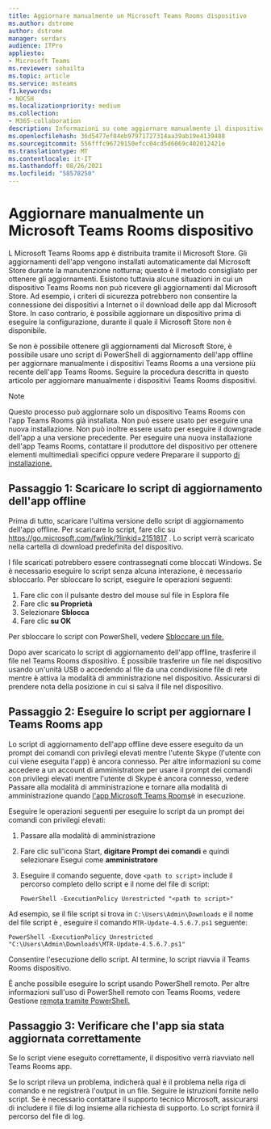 ```yaml
---
title: Aggiornare manualmente un Microsoft Teams Rooms dispositivo
ms.author: dstrome
author: dstrome
manager: serdars
audience: ITPro
appliesto:
- Microsoft Teams
ms.reviewer: sohailta
ms.topic: article
ms.service: msteams
f1.keywords:
- NOCSH
ms.localizationpriority: medium
ms.collection:
- M365-collaboration
description: Informazioni su come aggiornare manualmente il dispositivo Microsoft Teams Rooms a una versione specifica.
ms.openlocfilehash: 36d5477ef84eb97971727314aa39ab19e4139488
ms.sourcegitcommit: 556fffc96729150efcc04cd5d6069c402012421e
ms.translationtype: MT
ms.contentlocale: it-IT
ms.lasthandoff: 08/26/2021
ms.locfileid: "58578250"
---
```

# <a name="manually-update-a-microsoft-teams-rooms-device"></a>Aggiornare manualmente un Microsoft Teams Rooms dispositivo

L Microsoft Teams Rooms app è distribuita tramite il Microsoft Store. Gli aggiornamenti dell'app vengono installati automaticamente dal Microsoft Store durante la manutenzione notturna; questo è il metodo consigliato per ottenere gli aggiornamenti. Esistono tuttavia alcune situazioni in cui un dispositivo Teams Rooms non può ricevere gli aggiornamenti dal Microsoft Store. Ad esempio, i criteri di sicurezza potrebbero non consentire la connessione dei dispositivi a Internet o il download delle app dal Microsoft Store. In caso contrario, è possibile aggiornare un dispositivo prima di eseguire la configurazione, durante il quale il Microsoft Store non è disponibile.

Se non è possibile ottenere gli aggiornamenti dal Microsoft Store, è possibile usare uno script di PowerShell di aggiornamento dell'app offline per aggiornare manualmente i dispositivi Teams Rooms a una versione più recente dell'app Teams Rooms. Seguire la procedura descritta in questo articolo per aggiornare manualmente i dispositivi Teams Rooms dispositivi.

> [!NOTE]
> Questo processo può aggiornare solo un dispositivo Teams Rooms con l'app Teams Rooms già installata. Non può essere usato per eseguire una nuova installazione. Non può inoltre essere usato per eseguire il downgrade dell'app a una versione precedente. Per eseguire una nuova installazione dell'app Teams Rooms, contattare il produttore del dispositivo per ottenere elementi multimediali specifici oppure vedere Preparare il supporto [di installazione.](console.md#prepare-the-installation-media)

## <a name="step-1-download-the-offline-app-update-script"></a>Passaggio 1: Scaricare lo script di aggiornamento dell'app offline

Prima di tutto, scaricare l'ultima versione dello script di aggiornamento dell'app offline. Per scaricare lo script, fare clic su <https://go.microsoft.com/fwlink/?linkid=2151817> . Lo script verrà scaricato nella cartella di download predefinita del dispositivo.

I file scaricati potrebbero essere contrassegnati come bloccati Windows. Se è necessario eseguire lo script senza alcuna interazione, è necessario sbloccarlo. Per sbloccare lo script, eseguire le operazioni seguenti:

1. Fare clic con il pulsante destro del mouse sul file in Esplora file
2. Fare clic **su Proprietà**
3. Selezionare **Sblocca**
4. Fare clic **su OK**

Per sbloccare lo script con PowerShell, vedere [Sbloccare un file.](/powershell/module/microsoft.powershell.utility/unblock-file?view=powershell-7.1)

Dopo aver scaricato lo script di aggiornamento dell'app offline, trasferire il file nel Teams Rooms dispositivo. È possibile trasferire un file nel dispositivo usando un'unità USB o accedendo al file da una condivisione file di rete mentre è attiva la modalità di amministrazione nel dispositivo. Assicurarsi di prendere nota della posizione in cui si salva il file nel dispositivo.

## <a name="step-2-run-the-script-to-update-the-teams-rooms-app"></a>Passaggio 2: Eseguire lo script per aggiornare l Teams Rooms app

Lo script di aggiornamento dell'app offline deve essere eseguito da un prompt dei comandi con privilegi elevati mentre l'utente Skype (l'utente con cui viene eseguita l'app) è ancora connesso. Per altre informazioni su come accedere a un account di amministratore per usare il prompt dei comandi con privilegi elevati mentre l'utente di Skype è ancora connesso, vedere Passare alla modalità di amministrazione e tornare alla modalità di amministrazione quando [l'app Microsoft Teams Rooms](rooms-operations.md#switching-to-admin-mode-and-back-when-the-microsoft-teams-rooms-app-is-running)è in esecuzione.

Eseguire le operazioni seguenti per eseguire lo script da un prompt dei comandi con privilegi elevati:

1. Passare alla modalità di amministrazione
2. Fare clic sull'icona Start, **digitare Prompt dei comandi** e quindi selezionare Esegui come **amministratore**
3. Eseguire il comando seguente, dove `<path to script>` include il percorso completo dello script e il nome del file di script:

    ```console
    PowerShell -ExecutionPolicy Unrestricted "<path to script>"
    ```

Ad esempio, se il file script si trova in `C:\Users\Admin\Downloads` e il nome del file script è , eseguire il comando `MTR-Update-4.5.6.7.ps1` seguente:

```console
PowerShell -ExecutionPolicy Unrestricted "C:\Users\Admin\Downloads\MTR-Update-4.5.6.7.ps1"
```

Consentire l'esecuzione dello script. Al termine, lo script riavvia il Teams Rooms dispositivo.

È anche possibile eseguire lo script usando PowerShell remoto. Per altre informazioni sull'uso di PowerShell remoto con Teams Rooms, vedere Gestione [remota tramite PowerShell.](rooms-operations.md#remote-management-using-powershell)

## <a name="step-3-verify-the-app-has-been-updated-successfully"></a>Passaggio 3: Verificare che l'app sia stata aggiornata correttamente

Se lo script viene eseguito correttamente, il dispositivo verrà riavviato nell Teams Rooms app.

Se lo script rileva un problema, indicherà qual è il problema nella riga di comando e ne registrerà l'output in un file. Seguire le istruzioni fornite nello script. Se è necessario contattare il supporto tecnico Microsoft, assicurarsi di includere il file di log insieme alla richiesta di supporto. Lo script fornirà il percorso del file di log.